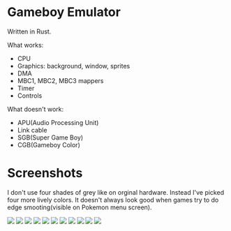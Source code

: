 # Gameboy Emulator

Written in Rust.

What works:

* CPU
* Graphics: background, window, sprites
* DMA
* MBC1, MBC2, MBC3 mappers
* Timer
* Controls

What doesn't work:

* APU(Audio Processing Unit)
* Link cable
* SGB(Super Game Boy)
* CGB(Gameboy Color)

# Screenshots

I don't use four shades of grey like on orginal hardware. Instead I've picked four more lively colors. It doesn't always look good when games try to do edge smooting(visible on Pokemon menu screen).

![](images/1.png)
![](images/2.png)
![](images/3.png)
![](images/4.png)
![](images/5.png)
![](images/6.png)
![](images/7.png)
![](images/8.png)
![](images/9.png)
![](images/10.png)
![](images/11.png)